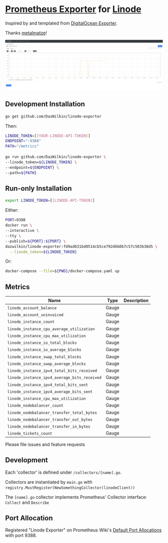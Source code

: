 # [Prometheus Exporter](https://prometheus.io/docs/instrumenting/exporters/) for [Linode](https://www.linode.com)

Inspired by and templated from [DigitalOcean Exporter](https://github.com/metalmatze/digitalocean_exporter).

Thanks [metalmatze](https://github.com/metalmatze)!

![](images/linode_instance_count.png)

## Development Installation

```bash
go get github.com/DazWilkin/linode-exporter
```
Then:
```bash
LINODE_TOKEN=[[YOUR-LINODE-API-TOKEN]]
ENDPOINT=":9388"
PATH="/metrics"

go run github.com/DazWilkin/linode-exporter \
--linode_token=${LINODE_TOKEN} \
--endpoint=${ENDPOINT} \
--path=${PATH}
```

## Run-only Installation

```bash
export LINODE_TOKEN=[[LINODE-API-TOKEN]]
```
Either:
```bash
PORT=9388
docker run \
--interactive \
--tty \
--publish=${PORT}:${PORT} \
dazwilkin/linode-exporter:fd9ad631bd0514cb5ce792d6b0b7c57c503b38d5 \
  --linode_token=${LINODE_TOKEN}
```
Or:
```bash
docker-compose --file=${PWD}/docker-compose.yaml up
```
## Metrics

| Name                                       | Type  | Description
| ----                                       | ----  | -----------
| `linode_account_balance`                     | Gauge ||
| `linode_account_uninvoiced`                  | Gauge ||
| `linode_instance_count`                      | Gauge ||
| `linode_instance_cpu_average_utilization`    | Gauge ||
| `linode_instance_cpu_max_utilization`        | Gauge ||
| `linode_instance_io_total_blocks`            | Gauge ||
| `linode_instance_io_average_blocks`          | Gauge ||
| `linode_instance_swap_total_blocks`          | Gauge ||
| `linode_instance_swap_average_blocks`        | Gauge ||
| `linode_instance_ipv4_total_bits_received`   | Gauge ||
| `linode_instance_ipv4_average_bits_received` | Gauge ||
| `linode_instance_ipv4_total_bits_sent`       | Gauge ||
| `linode_instance_ipv4_average_bits_sent`     | Gauge ||
| `linode_instance_cpu_max_utilization`        | Gauge ||
| `linode_nodebalancer_count`                  | Gauge ||
| `linode_nodebalancer_transfer_total_bytes`   | Gauge ||
| `linode_nodebalancer_transfer_out_bytes`     | Gauge ||
| `linode_nodebalancer_transfer_in_bytes`      | Gauge ||
| `linode_tickets_count`                       | Gauge ||

Please file issues and feature requests

## Development

Each 'collector' is defined under `/collectors/[name].go`.

Collectors are instantiated by `main.go` with `registry.MustRegister(NewSomethingCollector(linodeClient))`

The `[name].go` collector implements Prometheus' Collector interface: `Collect` and `Describe`

## Port Allocation

Registered "Linode Exporter" on Prometheus Wiki's [Default Port Allocations](https://github.com/prometheus/prometheus/wiki/Default-port-allocations#exporters-starting-at-9100) with port 9388.